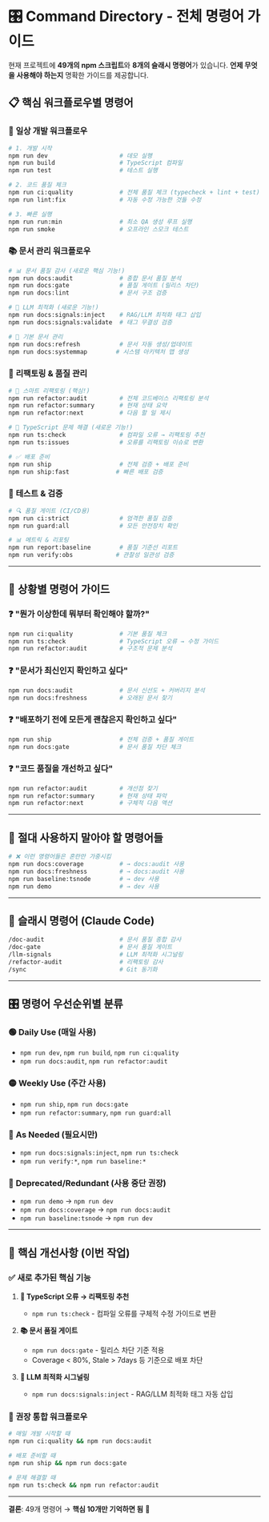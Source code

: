 # 🎛️ Command Directory - 전체 명령어 가이드

현재 프로젝트에 **49개의 npm 스크립트**와 **8개의 슬래시 명령어**가 있습니다.
**언제 무엇을 사용해야 하는지** 명확한 가이드를 제공합니다.

## 📋 핵심 워크플로우별 명령어

### 🚀 **일상 개발 워크플로우**

```bash
# 1. 개발 시작
npm run dev                    # 데모 실행
npm run build                  # TypeScript 컴파일
npm run test                   # 테스트 실행

# 2. 코드 품질 체크
npm run ci:quality             # 전체 품질 체크 (typecheck + lint + test)
npm run lint:fix               # 자동 수정 가능한 것들 수정

# 3. 빠른 실행
npm run run:min                # 최소 QA 생성 루프 실행
npm run smoke                  # 오프라인 스모크 테스트
```

### 📚 **문서 관리 워크플로우**

```bash
# 📊 문서 품질 감사 (새로운 핵심 기능!)
npm run docs:audit             # 종합 문서 품질 분석
npm run docs:gate              # 품질 게이트 (릴리스 차단)
npm run docs:lint              # 문서 구조 검증

# 🧩 LLM 최적화 (새로운 기능!)
npm run docs:signals:inject    # RAG/LLM 최적화 태그 삽입
npm run docs:signals:validate  # 태그 무결성 검증

# 📄 기본 문서 관리
npm run docs:refresh           # 문서 자동 생성/업데이트
npm run docs:systemmap        # 시스템 아키텍처 맵 생성
```

### 🔧 **리팩토링 & 품질 관리**

```bash
# 🧠 스마트 리팩토링 (핵심!)
npm run refactor:audit         # 전체 코드베이스 리팩토링 분석
npm run refactor:summary       # 현재 상태 요약
npm run refactor:next          # 다음 할 일 제시

# 🔧 TypeScript 문제 해결 (새로운 기능!)
npm run ts:check               # 컴파일 오류 → 리팩토링 추천
npm run ts:issues              # 오류를 리팩토링 이슈로 변환

# ✅ 배포 준비
npm run ship                   # 전체 검증 + 배포 준비
npm run ship:fast             # 빠른 배포 검증
```

### 🧪 **테스트 & 검증**

```bash
# 🔍 품질 게이트 (CI/CD용)
npm run ci:strict              # 엄격한 품질 검증
npm run guard:all              # 모든 안전장치 확인

# 📊 메트릭 & 리포팅
npm run report:baseline        # 품질 기준선 리포트
npm run verify:obs            # 관찰성 일관성 검증
```

---

## 🎯 **상황별 명령어 가이드**

### ❓ **"뭔가 이상한데 뭐부터 확인해야 할까?"**

```bash
npm run ci:quality             # 기본 품질 체크
npm run ts:check               # TypeScript 오류 → 수정 가이드
npm run refactor:audit         # 구조적 문제 분석
```

### ❓ **"문서가 최신인지 확인하고 싶다"**

```bash
npm run docs:audit             # 문서 신선도 + 커버리지 분석
npm run docs:freshness         # 오래된 문서 찾기
```

### ❓ **"배포하기 전에 모든게 괜찮은지 확인하고 싶다"**

```bash
npm run ship                   # 전체 검증 + 품질 게이트
npm run docs:gate              # 문서 품질 차단 체크
```

### ❓ **"코드 품질을 개선하고 싶다"**

```bash
npm run refactor:audit         # 개선점 찾기
npm run refactor:summary       # 현재 상태 파악
npm run refactor:next          # 구체적 다음 액션
```

---

## 🚨 **절대 사용하지 말아야 할 명령어들**

```bash
# ❌ 이런 명령어들은 혼란만 가중시킴
npm run docs:coverage          # → docs:audit 사용
npm run docs:freshness         # → docs:audit 사용
npm run baseline:tsnode        # → dev 사용
npm run demo                   # → dev 사용
```

---

## 📖 **슬래시 명령어 (Claude Code)**

```bash
/doc-audit                     # 문서 품질 종합 감사
/doc-gate                      # 문서 품질 게이트
/llm-signals                   # LLM 최적화 시그널링
/refactor-audit                # 리팩토링 감사
/sync                          # Git 동기화
```

---

## 🎛️ **명령어 우선순위별 분류**

### 🟢 **Daily Use (매일 사용)**

- `npm run dev`, `npm run build`, `npm run ci:quality`
- `npm run docs:audit`, `npm run refactor:audit`

### 🟡 **Weekly Use (주간 사용)**

- `npm run ship`, `npm run docs:gate`
- `npm run refactor:summary`, `npm run guard:all`

### 🔵 **As Needed (필요시만)**

- `npm run docs:signals:inject`, `npm run ts:check`
- `npm run verify:*`, `npm run baseline:*`

### 🔴 **Deprecated/Redundant (사용 중단 권장)**

- `npm run demo` → `npm run dev`
- `npm run docs:coverage` → `npm run docs:audit`
- `npm run baseline:tsnode` → `npm run dev`

---

## 🎯 **핵심 개선사항 (이번 작업)**

### ✅ **새로 추가된 핵심 기능**

1. **🔧 TypeScript 오류 → 리팩토링 추천**
   - `npm run ts:check` - 컴파일 오류를 구체적 수정 가이드로 변환

2. **📚 문서 품질 게이트**
   - `npm run docs:gate` - 릴리스 차단 기준 적용
   - Coverage < 80%, Stale > 7days 등 기준으로 배포 차단

3. **🧩 LLM 최적화 시그널링**
   - `npm run docs:signals:inject` - RAG/LLM 최적화 태그 자동 삽입

### 🎯 **권장 통합 워크플로우**

```bash
# 매일 개발 시작할 때
npm run ci:quality && npm run docs:audit

# 배포 준비할 때
npm run ship && npm run docs:gate

# 문제 해결할 때
npm run ts:check && npm run refactor:audit
```

---

**결론**: 49개 명령어 → **핵심 10개만 기억하면 됨** 🎯
